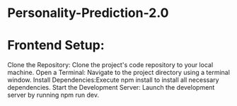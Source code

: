 # Personality-Prediction-2.0

# Frontend Setup:
Clone the Repository: Clone the project's code repository to your local machine.
Open a Terminal: Navigate to the project directory using a terminal window.
Install Dependencies:Execute npm install to install all necessary dependencies.
Start the Development Server: Launch the development server by running npm run dev.
